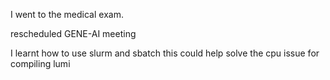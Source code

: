I went to the medical exam.

rescheduled GENE-AI meeting

I learnt how to use slurm and sbatch
this could help solve the cpu issue for compiling lumi

